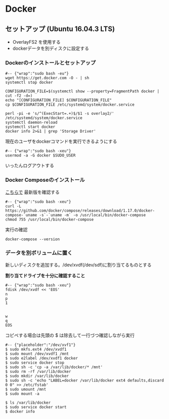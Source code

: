 # Docker

## セットアップ (Ubuntu 16.04.3 LTS)

* OverlayFS2 を使用する
* dockerデータを別ディスクに設定する

### Dockerのインストールとセットアップ

	#-- {"wrap":"sudo bash -eu"}
	wget https://get.docker.com -O - | sh
	systemctl stop docker
 
	CONFIGURATION_FILE=$(systemctl show --property=FragmentPath docker | cut -f2 -d=)
	echo "[CONFIGURATION_FILE] $CONFIGURATION_FILE"
	cp $CONFIGURATION_FILE /etc/systemd/system/docker.service

	perl -pi -e 's/^(ExecStart=.+)$/$1 -s overlay2/' /etc/systemd/system/docker.service
	systemctl daemon-reload
	systemctl start docker
	docker info 2>&1 | grep 'Storage Driver'

現在のユーザをdockerコマンドを実行できるようにする

	#-- {"wrap":"sudo bash -xeu"}
	usermod -a -G docker $SUDO_USER

いったんログアウトする

### Docker Composeのインストール

[こちらで](https://docs.docker.com/compose/install/#install-compose) 最新版を確認する


	#-- {"wrap":"sudo bash -xeu"}
	curl -L https://github.com/docker/compose/releases/download/1.17.0/docker-compose-`uname -s`-`uname -m` -o /usr/local/bin/docker-compose
	chmod 755 /usr/local/bin/docker-compose

実行の確認

	docker-compose --version

### データを別ボリュームに置く
新しいディスクを追加する。/dev/xvdf(/dev/sdf)に割り当てるものとする

**割り当てドライブを十分に確認すること**

	#-- {"wrap":"sudo bash -xeu"}
	fdisk /dev/xvdf << 'EOS'
	n
	p
	1


	w
	q
	EOS

コピペする場合は先頭の $ は除去して一行づつ確認しながら実行

	#-- {"placeholder":"/dev/xvf1"}
	$ sudo mkfs.ext4 /dev/xvdf1
	$ sudo mount /dev/xvdf1 /mnt
	$ sudo e2label /dev/xvdf1 docker
	$ sudo service docker stop
	$ sudo sh -c 'cp -a /var/lib/docker/* /mnt'
	$ sudo rm -rf /var/lib/docker
	$ sudo mkdir /var/lib/docker
	$ sudo sh -c 'echo "LABEL=docker /var/lib/docker ext4 defaults,discard 0 0" >> /etc/fstab'
	$ sudo umount /mnt
	$ sudo mount -a

	$ ls /var/lib/docker
	$ sudo service docker start
	$ docker info


